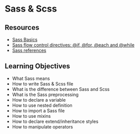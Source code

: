 # Sass & Scss

## Resources

- [Sass Basics](https://intranet.alxswe.com/rltoken/kLRkCzW0Yvkj0H6u0AxBVg "Sass Basics")
- [Sass flow control directives: @if, @for, @each and @while](https://intranet.alxswe.com/rltoken/yQhZfQxQtH5dUc3iiTfjMQ "Sass flow control directives: @if, @for, @each and @while")
- [Sass references](https://intranet.alxswe.com/rltoken/Pq23qrLxlxGpiintmVQ4zg "Sass references")

## Learning Objectives

- What Sass means
- How to write Sass & Scss file
- What is the difference between Sass and Scss
- What is the Sass preprocessing
- How to declare a variable
- How to use nested definition
- How to import a Sass file
- How to use mixins
- How to declare extend/inheritance styles
- How to manipulate operators

